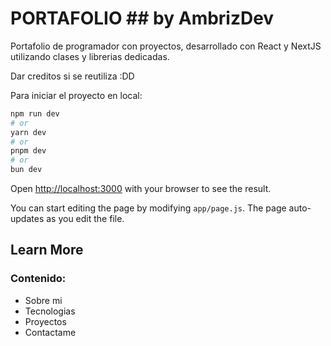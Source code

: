 # PORTAFOLIO ## by AmbrizDev

Portafolio de programador con proyectos, desarrollado con React y NextJS utilizando clases y librerias dedicadas.

Dar creditos si se reutiliza :DD

Para iniciar el proyecto en local:
```bash
npm run dev
# or
yarn dev
# or
pnpm dev
# or
bun dev
```

Open [http://localhost:3000](http://localhost:3000) with your browser to see the result.

You can start editing the page by modifying `app/page.js`. The page auto-updates as you edit the file.

## Learn More

### Contenido:
- Sobre mi
- Tecnologias
- Proyectos
- Contactame
